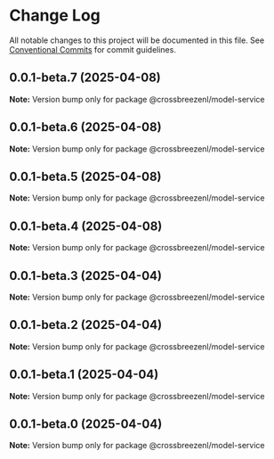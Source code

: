 # Change Log

All notable changes to this project will be documented in this file.
See [Conventional Commits](https://conventionalcommits.org) for commit guidelines.

## 0.0.1-beta.7 (2025-04-08)

**Note:** Version bump only for package @crossbreezenl/model-service

## 0.0.1-beta.6 (2025-04-08)

**Note:** Version bump only for package @crossbreezenl/model-service

## 0.0.1-beta.5 (2025-04-08)

**Note:** Version bump only for package @crossbreezenl/model-service

## 0.0.1-beta.4 (2025-04-08)

**Note:** Version bump only for package @crossbreezenl/model-service

## 0.0.1-beta.3 (2025-04-04)

**Note:** Version bump only for package @crossbreezenl/model-service

## 0.0.1-beta.2 (2025-04-04)

**Note:** Version bump only for package @crossbreezenl/model-service

## 0.0.1-beta.1 (2025-04-04)

**Note:** Version bump only for package @crossbreezenl/model-service

## 0.0.1-beta.0 (2025-04-04)

**Note:** Version bump only for package @crossbreezenl/model-service

